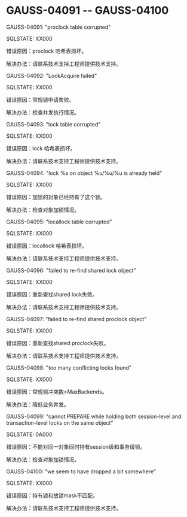 # GAUSS-04091 -- GAUSS-04100

GAUSS-04091: "proclock table corrupted"

SQLSTATE: XX000

错误原因：proclock 哈希表损坏。

解决办法：请联系技术支持工程师提供技术支持。

GAUSS-04092: "LockAcquire failed"

SQLSTATE: XX000

错误原因：常规锁申请失败。

解决办法：检查并发执行情况。

GAUSS-04093: "lock table corrupted"

SQLSTATE: XX000

错误原因：lock 哈希表损坏。

解决办法：请联系技术支持工程师提供技术支持。

GAUSS-04094: "lock %s on object %u/%u/%u is already held"

SQLSTATE: XX000

错误原因：加锁的对象已经持有了这个锁。

解决办法：检查对象加锁情况。

GAUSS-04095: "locallock table corrupted"

SQLSTATE: XX000

错误原因：locallock 哈希表损坏。

解决办法：请联系技术支持工程师提供技术支持。

GAUSS-04096: "failed to re-find shared lock object"

SQLSTATE: XX000

错误原因：重新查找shared lock失败。

解决办法：请联系技术支持工程师提供技术支持。

GAUSS-04097: "failed to re-find shared proclock object"

SQLSTATE: XX000

错误原因：重新查找shared proclock失败。

解决办法：请联系技术支持工程师提供技术支持。

GAUSS-04098: "too many conflicting locks found"

SQLSTATE: XX000

错误原因：常规锁冲突数\>MaxBackends。

解决办法：降低业务并发。

GAUSS-04099: "cannot PREPARE while holding both session-level and transaction-level locks on the same object"

SQLSTATE: 0A000

错误原因：不能对同一对象同时持有session级和事务级锁。

解决办法：检查对象加锁情况。

GAUSS-04100: "we seem to have dropped a bit somewhere"

SQLSTATE: XX000

错误原因：持有锁和放锁mask不匹配。

解决办法：请联系技术支持工程师提供技术支持。

